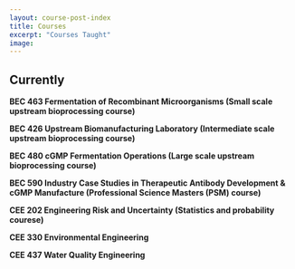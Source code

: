 ```yaml
---
layout: course-post-index
title: Courses
excerpt: "Courses Taught"
image:
---
```

## Currently

__BEC 463 Fermentation of Recombinant Microorganisms (Small scale upstream bioprocessing course)__

__BEC 426 Upstream Biomanufacturing Laboratory (Intermediate scale upstream bioprocessing course)__

__BEC 480 cGMP Fermentation Operations (Large scale upstream bioprocessing course)__

__BEC 590 Industry Case Studies in Therapeutic Antibody Development & cGMP Manufacture (Professional Science Masters (PSM) course)__

__CEE 202 Engineering Risk and Uncertainty (Statistics and probability courese)__

__CEE 330 Environmental Engineering__

__CEE 437 Water Quality Engineering__
